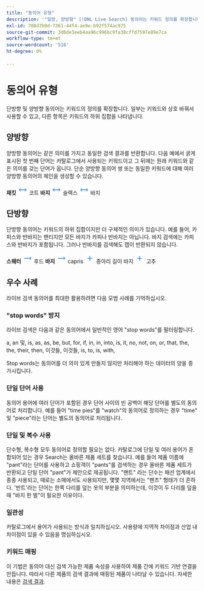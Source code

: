 ```yaml
---
title: "동의어 유형"
description: '"일방, 양방향" [!DNL Live Search] 동의어는 키워드 정의를 확장합니다."'
exl-id: 708d7b0d-7361-44f4-ae9e-b92f574ac975
source-git-commit: 3d0de3eeb4aa96c996bc9fa38cffd7597e89e7ca
workflow-type: tm+mt
source-wordcount: '516'
ht-degree: 0%

---
```


# 동의어 유형

단방향 및 양방향 동의어는 키워드의 정의를 확장합니다. 일부는 키워드와 상호 바꿔서 사용할 수 있고, 다른 항목은 키워드의 하위 집합을 나타냅니다.

## 양방향

양방향 동의어는 같은 의미를 가지고 동일한 검색 결과를 반환합니다. 다음 예에서 굵게 표시된 첫 번째 단어는 카탈로그에서 사용되는 키워드이고 그 뒤에는 원래 키워드와 같은 의미를 갖는 단어가 옵니다. 단순 양방향 동의어 쌍 또는 동일한 키워드에 대해 여러 양방향 동의어의 체인을 생성할 수 있습니다.

**재킷** ![양방향 선택기](assets/btn-two-way.png) 코트
**바지** ![양방향 선택기](assets/btn-two-way.png) 슬랙스 ![양방향 선택기](assets/btn-two-way.png) 바지

## 단방향

단방향 동의어는 키워드의 하위 집합이지만 더 구체적인 의미가 있습니다. 예를 들어, 카피스와 반바지는 팬티지만 모든 바지가 카피나 반바지는 아닙니다. 바지 검색에는 카피스와 반바지가 포함됩니다. 그러나 반바지를 검색해도 캡이 반환되지 않습니다.

**스웨터** ![단방향 선택기](assets/btn-one-way.png) 후드
**바지** ![단방향 선택기](assets/btn-one-way.png) capris ![여러 단방향 선택기](assets/btn-multiple-one-way.png) 종아리 길이 바지 ![여러 단방향 선택기](assets/btn-multiple-one-way.png) 고추

## 우수 사례

라이브 검색 동의어를 최대한 활용하려면 다음 모범 사례를 기억하십시오.

### &quot;stop words&quot; 방지

라이브 검색은 다음과 같은 동의어에서 일반적인 영어 &quot;stop words&quot;를 필터링합니다.

a, an 및, is, as, as, be, but, for, if, in, in, into, is, it, no, not, on, or, that, the, the, their, then, 이것들, 이것들, is, to, is, with,

Stop words는 동의어를 더 의미 있게 만들지 않지만 처리해야 하는 데이터의 양을 증가시킵니다.

### 단일 단어 사용

동의어 용어에 여러 단어가 포함된 경우 단어 사이의 빈 공백이 해당 단어를 별도의 동의어로 처리합니다. 예를 들어 &quot;time pies&quot;를 &quot;watch&quot;의 동의어로 정의하는 경우 &quot;time&quot; 및 &quot;piece&quot;라는 단어는 별도의 동의어로 처리됩니다.

### 단일 및 복수 사용

단수형, 복수형 모두 동의어로 정의할 필요는 없다. 카탈로그에 단일 및 여러 용어가 혼합되어 있는 경우 Search는 올바른 제품 세트를 찾습니다. 예를 들어 제품 이름에 &quot;pant&quot;라는 단어를 사용하고 쇼핑객이 &quot;pants&quot;를 검색하는 경우 올바른 제품 세트가 반환되고 단일 단어 &quot;pant&quot;가 제안으로 제공됩니다. &quot;팬트&quot; 라는 단수는 패션 업계에서 종종 사용되고, 때로는 소매에서도 사용되지만, 몇몇 지역에서는 &quot;팬츠&quot; 형태가 더 흔하다. &#39;반트&#39;라는 단어는 한쪽 다리를 덮는 옷의 부분을 의미하는데, 이것이 두 다리를 덮을 때 &quot;바지 한 벌&quot;이 필요한 이유이다.

### 일관성

카탈로그에서 용어가 사용되는 방식과 일치하십시오. 사용량에 지역적 차이점과 산업 내 차이점이 있을 수 있음을 명심하십시오.

### 키워드 매핑

이 기법은 동의어 대신 검색 가능한 제품 속성을 사용하여 제품 간에 키워드 기반 연결을 만듭니다. 따라서 다른 제품의 검색 결과에 매핑된 제품이 나타날 수 있습니다. 자세한 내용은 [검색 결과](https://experienceleague.adobe.com/docs/commerce-admin/catalog/catalog/search/search-results.html).
